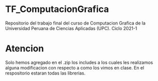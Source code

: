 # TF_ComputacionGrafica
Repositorio del trabajo final del curso de Computacion Grafica de la Universidad Peruana de Ciencias Aplicadas (UPC). Ciclo 2021-1

# Atencion
Solo hemos agregado en el .zip los includes a los cuales les realizamos alguna modificacion con respecto a como los vimos en clase. En el respositorio estaran todas las librerias.
